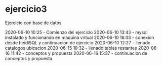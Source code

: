 # ejercicio3

Ejercicio con base de datos

2020-06-10 10:25 - Comienzo del ejercicio
2020-06-10 13:43 - mysql instalado y funcionando en maquina virtual
2020-06-10 16:03 - conexion desde heidiSQL y continuacion de ejercicio
2020-06-10 12:27 - llenado catalogos ubicacion
2020-06-15 10:32 - llenado tablas restantes
2020-06-16 11:42 - conceptos y propuesta
2020-06-16 15:37 - continuacion de conceptos y propuesta